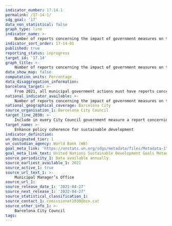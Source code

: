 ```yaml
---
indicator_number: 17.14.1
permalink: /17-14-1/
sdg_goal: '17'
data_non_statistical: false
graph_type: line
indicator_name: >-
    Number of reports concerning the impact of government measures on the 2030 Agenda
indicator_sort_order: 17-14-01
published: true
reporting_status: inprogress
target_id: '17.14'
graph_title: >-
    Number of reports concerning the impact of government measures on the 2030 Agenda
data_show_map: false
computation_units: Percentage
data_disaggregation_information: 
barcelona_target: >-
    From 2021, all municipal government actions must have reports concerning their impact on the 2030 Agenda and the city’s businesses and organisations must include them in their accountability
national_indicator_available: >-
    Number of reports concerning the impact of government measures on the 2030 Agenda
national_geographical_coverage: Barcelona City
source_organisation_1: Barcelona City Council
target_line_2030: >-
    Include in every City Council government measure a report concerning its impact on the 2030 Agenda and promote the presence of the 2030 Agenda in society and in business 
target_name: >-
    Enhance policy coherence for sustainable development
indicator_definition:
un_designated_tier: 1
un_custodian_agency: World Bank (WB)
goal_meta_link: 'https://unstats.un.org/sdgs/metadata/files/Metadata-17-14-01.pdf'
goal_meta_link_text: United Nations Sustainable Development Goals Metadata (pdf 894kB)
source_periodicity_1: Data available annually
source_earliest_available_1: 2021
source_active_1: true
source_url_text_1: >-
    Municipal Manager’s Office
source_url_1: 
source_release_date_1: '2021-04-27'
source_next_release_1: '2022-04-27'
source_statistical_classification_1: 
source_contact_1: comissionat2030@bcn.cat
source_other_info_1: >-
    Barcelona City Council
tags:
---
```

